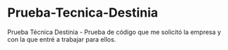 # Prueba-Tecnica-Destinia
Prueba Técnica Destinia - Prueba de código que me solicitó la empresa y con la que entré a trabajar para ellos.
